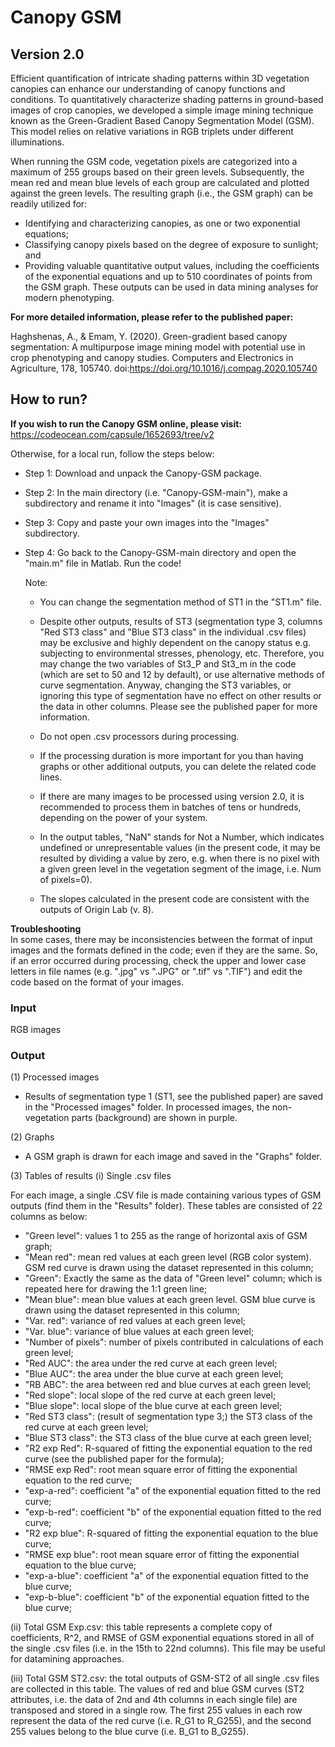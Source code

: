 # Canopy GSM
## Version 2.0
Efficient quantification of intricate shading patterns within 3D vegetation canopies can enhance our understanding of canopy functions and conditions. To quantitatively characterize shading patterns in ground-based images of crop canopies, we developed a simple image mining technique known as the Green-Gradient Based Canopy Segmentation Model (GSM). This model relies on relative variations in RGB triplets under different illuminations.

When running the GSM code, vegetation pixels are categorized into a maximum of 255 groups based on their green levels. Subsequently, the mean red and mean blue levels of each group are calculated and plotted against the green levels. The resulting graph (i.e., the GSM graph) can be readily utilized for:

- Identifying and characterizing canopies, as one or two exponential equations;   
- Classifying canopy pixels based on the degree of exposure to sunlight; and   
- Providing valuable quantitative output values, including the coefficients of the exponential equations and up to 510 coordinates of points from the GSM graph. These outputs can be used in data mining analyses for modern phenotyping.   

**For more detailed information, please refer to the published paper:**   

Haghshenas, A., & Emam, Y. (2020). Green-gradient based canopy segmentation: A multipurpose image mining model with potential use in crop phenotyping and canopy studies. Computers and Electronics in Agriculture, 178, 105740. doi:https://doi.org/10.1016/j.compag.2020.105740  


## How to run?   

  **If you wish to run the Canopy GSM online, please visit:**   
  https://codeocean.com/capsule/1652693/tree/v2   

 Otherwise, for a local run, follow the steps below:   
 
- Step 1: Download and unpack the Canopy-GSM package.
- Step 2: In the main directory (i.e. "Canopy-GSM-main"), make a subdirectory and rename it into "Images" (it is case sensitive).
- Step 3: Copy and paste your own images into the "Images" subdirectory.
- Step 4: Go back to the Canopy-GSM-main directory and open the "main.m" file in Matlab. Run the code!
          

   Note: 
   - You can change the segmentation method of ST1 in the "ST1.m" file.   
   - Despite other outputs, results of ST3 (segmentation type 3, columns "Red ST3 class" and "Blue ST3 class" in the individual .csv files) may be exclusive and highly dependent on the canopy status e.g. subjecting to environmental stresses, phenology, etc. Therefore, you may change the two variables of St3_P and St3_m in the code (which are set to 50 and 12 by default), or use alternative methods of curve segmentation. Anyway, changing the ST3 variables, or ignoring this type of segmentation have no effect on other results or the data in other columns. Please see the published paper for more information.

   - Do not open .csv processors during processing.
   - If the processing duration is more important for you than having graphs or other additional outputs, you can delete the related code lines. 
   - If there are many images to be processed using version 2.0, it is recommended to process them in batches of tens or hundreds, depending on the power of your system.
   - In the output tables, "NaN" stands for Not a Number, which indicates undefined or unrepresentable values (in the present code, it may be resulted by dividing a value by zero, e.g. when there is no pixel with a given green level in the vegetation segment of the image, i.e. Num of pixels=0).
   - The slopes calculated in the present code are consistent with the outputs of Origin Lab (v. 8).

**Troubleshooting**   
In some cases, there may be inconsistencies between the format of input images and the formats defined in the code; even if they are the same. So, if an error occurred during processing, check the upper and lower case letters in file names (e.g. ".jpg" vs ".JPG" or ".tif" vs ".TIF") and edit the code based on the format of your images.


### Input

 RGB images        
                              
 
### Output

(1) Processed images
  - Results of segmentation type 1 (ST1, see the published paper) are saved in the "Processed images" folder. In processed images, the non-vegetation parts (background) are shown in purple.

(2) Graphs
   - A GSM graph is drawn for each image and saved in the "Graphs" folder.

(3) Tables of results
 (i) Single .csv files
   
For each image, a single .CSV file is made containing various types of GSM outputs (find them in the "Results" folder).
    These tables are consisted of 22 columns as below: 
- "Green level": values 1 to 255 as the range of horizontal axis of GSM graph;
- "Mean red": mean red values at each green level (RGB color system). GSM red curve is drawn using the dataset represented in this column;
- "Green": Exactly the same as the data of "Green level" column; which is repeated here for drawing the 1:1 green line;
- "Mean blue": mean blue values at each green level. GSM blue curve is drawn using the dataset represented in this column;
- "Var. red": variance of red values at each green level;
- "Var. blue": variance of blue values at each green level;
- "Number of pixels": number of pixels contributed in calculations of each green level;
- "Red AUC": the area under the red curve at each green level;
- "Blue AUC": the area under the blue curve at each green level;
- "RB ABC": the area between red and blue curves at each green level;
- "Red slope": local slope of the red curve at each green level;
- "Blue slope": local slope of the blue curve at each green level;
- "Red ST3 class": (result of segmentation type 3;) the ST3 class of the red curve at each green level;
- "Blue ST3 class": the ST3 class of the blue curve at each green level;
- "R2 exp Red": R-squared of fitting the exponential equation to the red curve (see the published paper for the formula);
- "RMSE exp Red": root mean square error of fitting the exponential equation to the red curve;
- "exp-a-red": coefficient "a" of the exponential equation fitted to the red curve;
- "exp-b-red": coefficient "b" of the exponential equation fitted to the red curve;
- "R2 exp blue": R-squared of fitting the exponential equation to the blue curve;
- "RMSE exp blue": root mean square error of fitting the exponential equation to the blue curve;
- "exp-a-blue": coefficient "a" of the exponential equation fitted to the blue curve;
- "exp-b-blue": coefficient "b" of the exponential equation fitted to the blue curve;
 
(ii) Total GSM Exp.csv: this table represents a complete copy of coefficients, R^2, and RMSE of GSM exponential equations stored in all of the single .csv files (i.e. in the 15th to 22nd columns). This file may be useful for datamining approaches.
  
(iii) Total GSM ST2.csv: the total outputs of GSM-ST2 of all single .csv files are collected in this table. The values of red and blue GSM curves (ST2 attributes, i.e. the data of 2nd and 4th columns in each single file) are transposed and stored in a single row.
  The first 255 values in each row represent the data of the red curve (i.e. R_G1 to R_G255), and the second 255 values belong to the blue curve (i.e. B_G1 to B_G255).  
